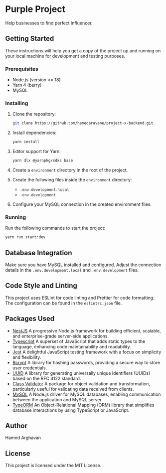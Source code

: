 # Purple Project

Help businesses to find perfect influencer.

## Getting Started

These instructions will help you get a copy of the project up and running on your local machine for development and testing purposes.

### Prerequisites

- Node.js (version <= 18)
- Yarn 4 (berry)
- MySQL

### Installing

1. Clone the repository:

   ```bash
   git clone https://github.com/hamedaravane/project-x-backend.git
   ```

2. Install dependencies:

   ```bash
   yarn install
   ```

3. Editor support for Yarn:

   ```bash
   yarn dlx @yarnpkg/sdks base
   ```

4. Create a `environment` directory in the root of the project.

5. Create the following files inside the `environment` directory:

    - `.env.development.local`
    - `.env.development`

6. Configure your MySQL connection in the created environment files.

### Running

Run the following commands to start the project:

```bash
yarn run start:dev
```

## Database Integration

Make sure you have MySQL installed and configured. Adjust the connection details in the `.env.development.local` and `.env.development` files.

## Code Style and Linting

This project uses ESLint for code linting and Prettier for code formatting. The configuration can be found in the `eslintrc.json` file.

## Packages Used

- [NestJS](https://nestjs.com/)
  A progressive Node.js framework for building efficient, scalable, and enterprise-grade server-side applications.
- [Typescript](https://www.typescriptlang.org/)
  A superset of JavaScript that adds static types to the language, enhancing code maintainability and readability.
- [Jest](https://jestjs.io/)
  A delightful JavaScript testing framework with a focus on simplicity and flexibility.
- [Bcrypt](https://www.npmjs.com/package/bcrypt)
  A library for hashing passwords, providing a secure way to store user credentials.
- [UUID](https://www.npmjs.com/package/uuid)
  A library for generating universally unique identifiers (UUIDs) based on the RFC 4122 standard.
- [Class Validator](https://www.npmjs.com/package/class-validator)
  A package for object validation and transformation, particularly useful for validating data received from clients.
- [MySQL](https://www.npmjs.com/package/mysql)
  A Node.js driver for MySQL databases, enabling communication between the application and MySQL server.
- [TypeORM](https://typeorm.io/)
  An Object-Relational Mapping (ORM) library that simplifies database interactions by using TypeScript or JavaScript.

## Author

Hamed Arghavan

## License

This project is licensed under the MIT License.
